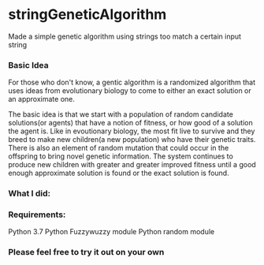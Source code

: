 # stringGeneticAlgorithm
Made a simple genetic algorithm using strings too match a certain input string

### Basic Idea
For those who don't know, a gentic algorithm is a randomized algorithm that uses ideas from evolutionary biology to come to either an exact solution or an approximate one.

The basic idea is that we start with a population of random candidate solutions(or agents) that have a notion of fitness, or how good of a solution the agent is. Like in evoutionary biology, the most fit live to survive and they breed to make new children(a new population) who have their genetic traits. There is also an element of random mutation that could occur in the offspring to bring novel genetic information. The system continues to produce new children with greater and greater improved fitness until a good enough approximate solution is found or the exact solution is found.

### What I did:


### Requirements:
Python 3.7
Python Fuzzywuzzy module
Python random module


### Please feel free to try it out on your own
